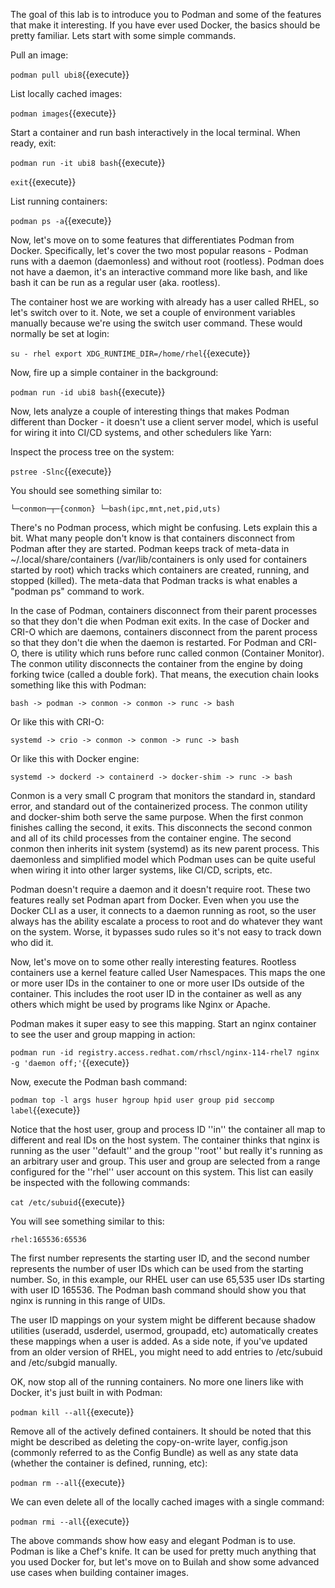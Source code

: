 The goal of this lab is to introduce you to Podman and some of the features that make it interesting. If you have ever used Docker, the basics should be pretty familiar. Lets start with some simple commands.

Pull an image:

``podman pull ubi8``{{execute}}

List locally cached images:

``podman images``{{execute}}

Start a container and run bash interactively in the local terminal. When ready, exit:

``podman run -it ubi8 bash``{{execute}}

``exit``{{execute}}

List running containers: 

``podman ps -a``{{execute}}

Now, let's move on to some features that differentiates Podman from Docker. Specifically, let's cover the two most popular reasons - Podman runs with a daemon (daemonless) and without root (rootless). Podman does not have a daemon, it's an interactive command more like bash, and like bash it can be run as a regular user (aka. rootless).

The container host we are working with already has a user called RHEL, so let's switch over to it. Note, we set a couple of environment variables manually because we're using the switch user command. These would normally be set at login:

``su - rhel
export XDG_RUNTIME_DIR=/home/rhel``{{execute}}

Now, fire up a simple container in the background:

``podman run -id ubi8 bash``{{execute}}

Now, lets analyze a couple of interesting things that makes Podman different than Docker - it doesn't use a client server model, which is useful for wiring it into CI/CD systems, and other schedulers like Yarn:

Inspect the process tree on the system: 

``pstree -Slnc``{{execute}}

You should see something similar to:

``└─conmon─┬─{conmon}
         └─bash(ipc,mnt,net,pid,uts)``

There's no Podman process, which might be confusing. Lets explain this a bit. What many people don't know is that containers disconnect from Podman after they are started. Podman keeps track of meta-data in ~/.local/share/containers (/var/lib/containers is only used for containers started by root) which tracks which containers are created, running, and stopped (killed). The meta-data that Podman tracks is what enables a "podman ps" command to work. 

In the case of Podman, containers disconnect from their parent processes so that they don't die when Podman exit exits. In the case of Docker and CRI-O which are daemons, containers disconnect from the parent process so that they don't die when the daemon is restarted. For Podman and CRI-O, there is utility which runs before runc called conmon (Container Monitor). The conmon utility disconnects the container from the engine by doing forking twice (called a double fork). That means, the execution chain looks something like this with Podman:

``bash -> podman -> conmon -> conmon -> runc -> bash``

Or like this with CRI-O:

``systemd -> crio -> conmon -> conmon -> runc -> bash``

Or like this with Docker engine:

``systemd -> dockerd -> containerd -> docker-shim -> runc -> bash``

Conmon is a very small C program that monitors the standard in, standard error, and standard out of the containerized process. The conmon utility and docker-shim both serve the same purpose. When the first conmon finishes calling the second, it exits. This disconnects the second conmon and all of its child processes from the container engine. The second conmon then inherits init system (systemd) as its new parent process. This daemonless and simplified model which Podman uses can be quite useful when wiring it into other larger systems, like CI/CD, scripts, etc.

Podman doesn't require a daemon and it doesn't require root. These two features really set Podman apart from Docker. Even when you use the Docker CLI as a user, it connects to a daemon running as root, so the user always has the ability escalate a process to root and do whatever they want on the system. Worse, it bypasses sudo rules so it's not easy to track down who did it.

Now, let's move on to some other really interesting features. Rootless containers use a kernel feature called User Namespaces. This maps the one or more user IDs in the container to one or more user IDs outside of the container. This includes the root user ID in the container as well as any others which might be used by programs like Nginx or Apache.

Podman makes it super easy to see this mapping. Start an nginx container to see the user and group mapping in action:


``podman run -id registry.access.redhat.com/rhscl/nginx-114-rhel7 nginx -g 'daemon off;'``{{execute}}

Now, execute the Podman bash command:

``podman top -l args huser hgroup hpid user group pid seccomp label``{{execute}}

Notice that the host user, group and process ID  ''in'' the container all map to different and real IDs on the host system. The container thinks that nginx is running as the user ''default'' and the group ''root'' but really it's running as an arbitrary user and group. This user and group are selected from a range configured for the ''rhel'' user account on this system. This list can easily be inspected with the following commands:

``cat /etc/subuid``{{execute}}

You will see something similar to this:

``rhel:165536:65536``

The first number represents the starting user ID, and the second number represents the number of user IDs which can be used from the starting number. So, in this example, our RHEL user can use 65,535 user IDs starting with user ID 165536. The Podman bash command should show you that nginx is running in this range of UIDs.

The user ID mappings on your system might be different because shadow utilities (useradd, usderdel, usermod, groupadd, etc) automatically creates these mappings when a user is added. As a side note, if you've updated from an older version of RHEL, you might need to add entries to /etc/subuid and /etc/subgid manually.

OK, now stop all of the running containers. No more one liners like with Docker, it's just built in with Podman:

``podman kill --all``{{execute}}

Remove all of the actively defined containers. It should be noted that this might be described as deleting the copy-on-write layer, config.json (commonly referred to as the Config Bundle) as well as any state data (whether the container is defined, running, etc):

``podman rm --all``{{execute}}

We can even delete all of the locally cached images with a single command:

``podman rmi --all``{{execute}}

The above commands show how easy and elegant Podman is to use. Podman is like a Chef's knife. It can be used for pretty much anything that you used Docker for, but let's move on to Builah and show some advanced use cases when building container images.
